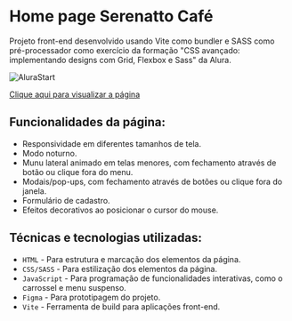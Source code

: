 # Home page Serenatto Café

Projeto front-end desenvolvido usando Vite como bundler e SASS como pré-processador como exercício da formação "CSS avançado: implementando designs com Grid, Flexbox e Sass" da Alura.

![AluraStart]()

[Clique aqui para visualizar a página]()

## Funcionalidades da página:
- Responsividade em diferentes tamanhos de tela.
- Modo noturno.
- Munu lateral animado em telas menores, com fechamento através de botão ou clique fora do menu.
- Modais/pop-ups, com fechamento através de botões ou clique fora do janela.
- Formulário de cadastro.
- Efeitos decorativos ao posicionar o cursor do mouse.

## Técnicas e tecnologias utilizadas:
- `HTML` - Para estrutura e marcação dos elementos da página.
- `CSS/SASS` - Para estilização dos elementos da página.
- `JavaScript` - Para programação de funcionalidades interativas, como o carrossel e menu suspenso.
- `Figma` - Para prototipagem do projeto.
- `Vite` - Ferramenta de build para aplicações front-end.